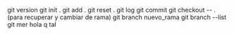 git version
git init .
git add .
git reset . 
git log 
git commit 
git checkout -- . (para recuperar y cambiar de rama)
git branch nuevo_rama
git branch --list
git mer
hola q tal
